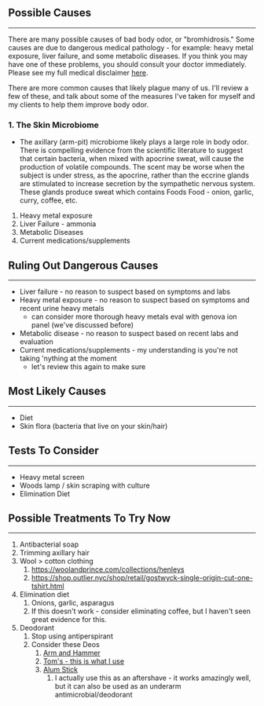 <!-- body_odor.md -->

## Possible Causes
---
There are many possible causes of bad body odor, or "bromhidrosis." Some causes are due to dangerous medical pathology - for example: heavy metal exposure, liver failure, and some metabolic diseases. If you think you may have one of these problems, you should consult your doctor immediately. Please see my full medical disclaimer [here](https://kornweissmedical.com/disclaimer/).

There are more common causes that likely plague many of us. I'll review a few of these, and talk about some of the measures I've taken for myself and my clients to help them improve body odor.

### 1. The Skin Microbiome 
- The axillary (arm-pit) microbiome likely plays a large role in body odor. There is compelling evidence from the scientific literature to suggest that certain bacteria, when mixed with apocrine sweat, will cause the production of volatile compounds. The scent may be worse when the subject is under stress, as the apocrine, rather than the eccrine glands are stimulated to increase secretion by the sympathetic nervous system. These glands produce sweat which contains 
Foods Food - onion, garlic, curry, coffee, etc.
1. Heavy metal exposure
2. Liver Failure - ammonia
3. Metabolic Diseases
4. Current medications/supplements

## Ruling Out Dangerous Causes

---
- Liver failure - no reason to suspect based on symptoms and labs
- Heavy metal exposure - no reason to suspect based on symptoms and recent urine heavy metals
  - can consider more thorough heavy metals eval with genova ion panel (we've discussed before)
- Metabolic disease - no reason to suspect based on recent labs and evaluation
- Current medications/supplements - my understanding is you're not taking 'nything at the moment
  - let's review this again to make sure

## Most Likely Causes

---
- Diet
- Skin flora (bacteria that live on your skin/hair)

## Tests To Consider

---
- Heavy metal screen
- Woods lamp / skin scraping with culture
- Elimination Diet

## Possible Treatments To Try Now

---
1. Antibacterial soap
2. Trimming axillary hair
3. Wool > cotton clothing
   1. <https://woolandprince.com/collections/henleys>
   2. <https://shop.outlier.nyc/shop/retail/gostwyck-single-origin-cut-one-tshirt.html>
4. Elimination diet
   1. Onions, garlic, asparagus
   2. If this doesn't work - consider eliminating coffee, but I haven't seen great evidence for this.
5. Deodorant
   1. Stop using antiperspirant
   2. Consider these Deos
      1. [Arm and Hammer](https://www.amazon.com/dp/B01A5Z7HQO/ref=sspa_dk_detail_0?psc=1&pd_rd_i=B01A5Z7HQO&pd_rd_w=8LPQb&pf_rd_p=48d372c1-f7e1-4b8b-9d02-4bd86f5158c5&pd_rd_wg=Un7R2&pf_rd_r=QAF2EF1C53H7HDC45S1K&pd_rd_r=98b10637-5b0b-4a68-9f0c-e7ed6d754a29&spLa=ZW5jcnlwdGVkUXVhbGlmaWVyPUEyVFIzRUdVVDNHQjk0JmVuY3J5cHRlZElkPUEwNzE5NjY4MkRTSzI4QVhYT0Q5WSZlbmNyeXB0ZWRBZElkPUEwMTY1OTM1M0RJTlEwMVRURlRDNyZ3aWRnZXROYW1lPXNwX2RldGFpbCZhY3Rpb249Y2xpY2tSZWRpcmVjdCZkb05vdExvZ0NsaWNrPXRydWU=)
      2. [Tom's - this is what I use](https://www.amazon.com/Toms-Maine-Lasting-Deodorant-Mountain/dp/B00JUJ1KM4/ref=sr_1_7?dchild=1&keywords=toms+deo&qid=1586196106&s=beauty&sr=1-7)
      3. [Alum Stick](https://www.amazon.com/Omega-Potassium-Shaving-Facial-Treatment/dp/B00I1Q8Q8I/ref=sr_1_3?dchild=1&keywords=alum+stick&qid=1586196334&s=beauty&sr=1-3)
         1. I actually use this as an aftershave - it works amazingly well, but it can also be used as an underarm antimicrobial/deodorant


